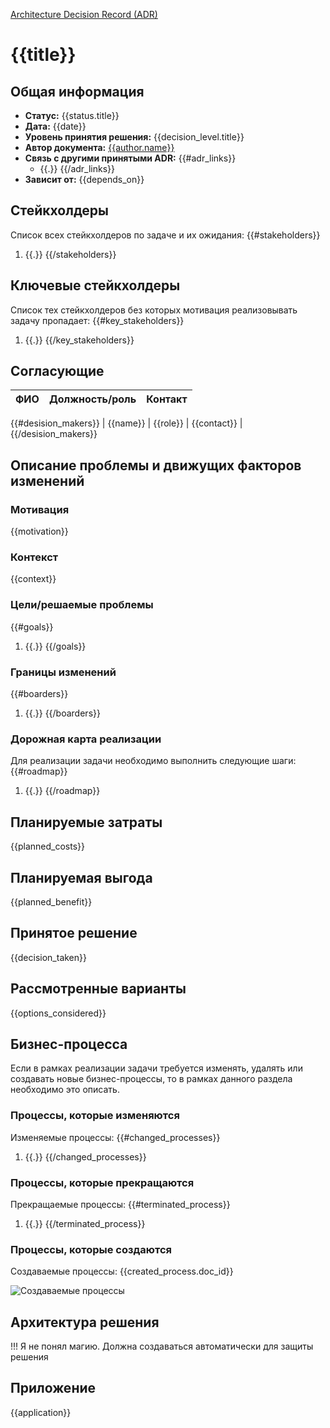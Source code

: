 
[Architecture Decision Record (ADR)](@document/ceaf.change.overview)

# {{title}}

## Общая информация

* **Статус:** {{status.title}}
* **Дата:** {{date}}
* **Уровень принятия решения:** {{decision_level.title}}
* **Автор документа:** [{{author.name}}]({{author.contact}})
* **Связь с другими принятыми ADR:**
    {{#adr_links}}
    * {{.}}
    {{/adr_links}}
* **Зависит от:**
    {{depends_on}}

## Стейкхолдеры
Список всех стейкхолдеров по задаче и их ожидания:
{{#stakeholders}}
1. {{.}}
{{/stakeholders}}

## Ключевые стейкхолдеры
Список тех стейкхолдеров без которых мотивация реализовывать задачу пропадает:
{{#key_stakeholders}}
1. {{.}}
{{/key_stakeholders}}

## Согласующие

| ФИО                       | Должность/роль        | Контакт               |
|:------------------------- |:----------------------|:----------------------|
{{#desision_makers}}
| {{name}}                  | {{role}}              | {{contact}}           |
{{/desision_makers}}

## Описание проблемы и движущих факторов изменений

### Мотивация
{{motivation}}

### Контекст
{{context}}

### Цели/решаемые проблемы
{{#goals}}
1. {{.}}
{{/goals}}

### Границы изменений
{{#boarders}}
1. {{.}}
{{/boarders}}

### Дорожная карта реализации
Для реализации задачи необходимо выполнить следующие шаги:
{{#roadmap}}
1. {{.}}
{{/roadmap}}

## Планируемые затраты
{{planned_costs}}

## Планируемая выгода
{{planned_benefit}}

## Принятое решение
{{decision_taken}}

## Рассмотренные варианты
{{options_considered}}

## Бизнес-процесса
Если в рамках реализации задачи требуется изменять, удалять или создавать новые бизнес-процессы, то в рамках данного раздела необходимо это описать.

### Процессы, которые изменяются
Изменяемые процессы:
{{#changed_processes}}
1. {{.}}
{{/changed_processes}}

### Процессы, которые прекращаются
Прекращаемые процессы:
{{#terminated_process}}
1. {{.}}
{{/terminated_process}}

### Процессы, которые создаются
Создаваемые процессы:
{{created_process.doc_id}}

![Создаваемые процессы](@entity/ceaf.change.adrs/business_process?doc_id={{created_process.doc_id}})


## Архитектура решения
!!! Я не понял магию.
Должна создаваться автоматически для защиты решения

## Приложение
{{application}}


